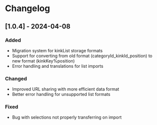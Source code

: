 # Changelog

## [1.0.4] - 2024-04-08

### Added
- Migration system for kinkList storage formats
- Support for converting from old format (categoryId_kinkId_position) to new format (kinkKey%position)
- Error handling and translations for list imports

### Changed
- Improved URL sharing with more efficient data format
- Better error handling for unsupported list formats

### Fixed
- Bug with selections not properly transferring on import 